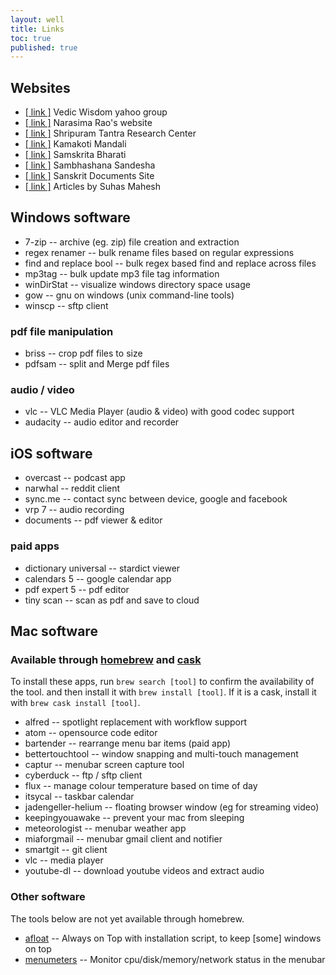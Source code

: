 ```yaml
---
layout: well
title: Links
toc: true
published: true
---
```


## Websites

* [[ link ]][vw] Vedic Wisdom yahoo group
* [[ link ]][pvr] Narasima Rao's website
* [[ link ]][sp] Shripuram Tantra Research Center
* [[ link ]][km] Kamakoti Mandali
* [[ link ]][sb] Samskrita Bharati
* [[ link ]][ss] Sambhashana Sandesha
* [[ link ]][sd] Sanskrit Documents Site
* [[ link ]][suhas] Articles by Suhas Mahesh

[vw]: http://groups.yahoo.com/group/vedic-wisdom
[pvr]: http://www.vedicastrologer.org

[sp]: http://www.shripuram.org
[km]: http://www.kamakotimandali.com

[sb]: http://www.samskritabharati.org
[ss]: http://www.sambhashanasandesha.in
[sd]: http://www.sanskritdocuments.org
[suhas]: http://swarajyamag.com/author/suhasmahesh

## Windows software

* 7-zip -- archive (eg. zip) file creation and extraction
* regex renamer -- bulk rename files based on regular expressions
* find and replace bool -- bulk regex based find and replace across files
* mp3tag -- bulk update mp3 file tag information
* winDirStat -- visualize windows directory space usage
* gow -- gnu on windows (unix command-line tools)
* winscp -- sftp client

### pdf file manipulation

* briss -- crop pdf files to size
* pdfsam -- split and Merge pdf files

### audio / video

* vlc -- VLC Media Player (audio & video) with good codec support
* audacity -- audio editor and recorder

## iOS software

* overcast -- podcast app
* narwhal -- reddit client
* sync.me -- contact sync between device, google and facebook
* vrp 7 -- audio recording
* documents -- pdf viewer & editor

### paid apps
* dictionary universal -- stardict viewer
* calendars 5 -- google calendar app
* pdf expert 5 -- pdf editor
* tiny scan -- scan as pdf and save to cloud

## Mac software

### Available through [homebrew] and [cask]

[homebrew]: http://brew.sh
[cask]: http://caskroom.io

To install these apps, run ```brew search [tool]``` to confirm the
availability of the tool. and then install it with ```brew install [tool]```.
If it is a cask, install it with ```brew cask install [tool]```.

* alfred -- spotlight replacement with workflow support
* atom -- opensource code editor
* bartender -- rearrange menu bar items (paid app)
* bettertouchtool -- window snapping and multi-touch management  
* captur -- menubar screen capture tool
* cyberduck -- ftp / sftp client
* flux -- manage colour temperature based on time of day
* itsycal -- taskbar calendar
* jadengeller-helium -- floating browser window (eg for streaming video)
* keepingyouawake -- prevent your mac from sleeping
* meteorologist -- menubar weather app
* miaforgmail -- menubar gmail client and notifier
* smartgit -- git client
* vlc -- media player
* youtube-dl -- download youtube videos and extract audio

### Other software

The tools below are not yet available through homebrew.

* [afloat] -- Always on Top with installation script, to keep [some] windows on top
* [menumeters] -- Monitor cpu/disk/memory/network status in the menubar

[afloat]: https://github.com/rwu823/afloat
[menumeters]: http://member.ipmu.jp/yuji.tachikawa/MenuMetersElCapitan
